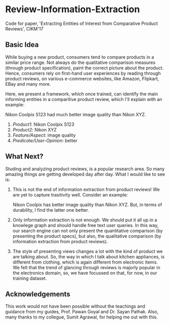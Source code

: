 # Review-Information-Extraction
Code for paper, 'Extracting Entities of Interest from Comparative Product Reviews', CIKM'17

## Basic Idea
While buying a new product, consumers tend to compare products in a similar price range. Not always do the quatitative comparison measures (through product specification), paint the correct picture about the product. Hence, consumers rely on first-hand user experiences by reading through product reviews, on various e-commerce websites, like Amazon, Flipkart, EBay and many more.

Here, we present a framework, which once trained, can identify the main informing entities in a comparitive product review, which I'll explain with an example:

Nikon Coolpix S123 had much better image quality than Nikon XYZ.

1. *Product1*: Nikon Coolpix S123
2. *Product2*: Nikon XYZ
3. *Feature/Aspect*: image quality
4. *Predicate/User-Opinion*: better

## What Next?

Studing and analyzing product reviews, is a popular research area. So many amazing things are getting developed day after day. What I would like to see is:

1. This is not the end of information extraction from product reviews! We are yet to capture trasitivity well. Consider an example:

	Nikon Coolpix has better image quality than Nikon XYZ. But, in terms of durability, I find the latter one better.

2. Only information extraction is not enough. We should put it all up in a knowlege graph and should handle free text user queries. In this way, our search engine can not only present the quantitative comparison (by presenting the product specs), but also, the qualitative comparison (by information extraction from product reviews).

3. The style of presenting views changes a lot with the kind of product we are talking about. So, the way in which I talk about kitchen appliances, is different from clothing, which is again different from electronic items. We felt that the trend of glancing through reviews is majorly popular in the electronics domain, so, we have focussed on that, for now, in our training dataset.

## Acknowledgements

This work would not have been possible without the teachings and guidance from my guides, Prof. Pawan Goyal and Dr. Sayan Pathak. Also, many thanks to my collegue, Sumit Agrawal, for helping me out with this.